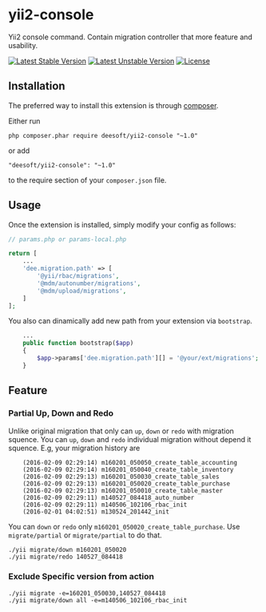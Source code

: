yii2-console
============

Yii2 console command. Contain migration controller that more feature and usability.

[![Latest Stable Version](https://poser.pugx.org/deesoft/yii2-console/v/stable)](https://packagist.org/packages/deesoft/yii2-console) 
[![Latest Unstable Version](https://poser.pugx.org/deesoft/yii2-console/v/unstable)](https://packagist.org/packages/deesoft/yii2-console) 
[![License](https://poser.pugx.org/deesoft/yii2-console/license)](https://packagist.org/packages/deesoft/yii2-console)

Installation
------------

The preferred way to install this extension is through [composer](http://getcomposer.org/download/).

Either run

```
php composer.phar require deesoft/yii2-console "~1.0"
```

or add

```
"deesoft/yii2-console": "~1.0"
```

to the require section of your `composer.json` file.

Usage
-----

Once the extension is installed, simply modify your config as follows:

```php
// params.php or params-local.php

return [
    ...
    'dee.migration.path' => [
        '@yii/rbac/migrations',
        '@mdm/autonumber/migrations',
        '@mdm/upload/migrations',
    ]
];
```

You also can dinamically add new path from your extension via `bootstrap`.
```php
    ...
    public function bootstrap($app)
    {
        $app->params['dee.migration.path'][] = '@your/ext/migrations';
    }
```

Feature
-------

### Partial Up, Down and Redo
Unlike original migration that only can `up`, `down` or `redo` with migration squence.
You can `up`, `down` and `redo` individual migration without depend it squence. E.g, your migration history are
```
	(2016-02-09 02:29:14) m160201_050050_create_table_accounting
	(2016-02-09 02:29:14) m160201_050040_create_table_inventory
	(2016-02-09 02:29:13) m160201_050030_create_table_sales
	(2016-02-09 02:29:13) m160201_050020_create_table_purchase
	(2016-02-09 02:29:13) m160201_050010_create_table_master
	(2016-02-09 02:29:11) m140527_084418_auto_number
	(2016-02-09 02:29:11) m140506_102106_rbac_init
	(2016-02-01 04:02:51) m130524_201442_init
```
You can `down` or `redo` only `m160201_050020_create_table_purchase`. Use `migrate/partial` or `migrate/partial` to do that.
```
./yii migrate/down m160201_050020
./yii migrate/redo 140527_084418
```

### Exclude Specific version from action

```
./yii migrate -e=160201_050030,140527_084418
./yii migrate/down all -e=m140506_102106_rbac_init
```